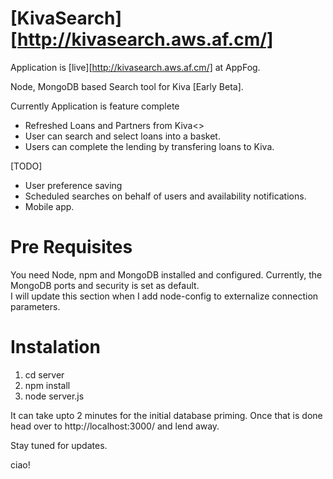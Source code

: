 [KivaSearch][http://kivasearch.aws.af.cm/]
============

Application is [live][http://kivasearch.aws.af.cm/] at AppFog.


Node, MongoDB based Search tool for Kiva [Early Beta].

Currently Application is feature complete 

- Refreshed Loans and Partners from Kiva<>
- User can search and select loans into a basket.
- Users can complete the lending by transfering loans to Kiva.

[TODO]
- User preference saving
- Scheduled searches on behalf of users and availability notifications.
- Mobile app.


Pre Requisites
============
You need Node, npm and MongoDB installed and configured.  Currently, the MongoDB ports and security is set as default.  
I will update this section when I add node-config to externalize connection parameters.

Instalation
===========
1. cd server<br>
2. npm install<br>
3. node server.js<br>

It can take upto 2 minutes for the initial database priming.  Once that is done head over to http://localhost:3000/
and lend away.

Stay tuned for updates.

ciao!



